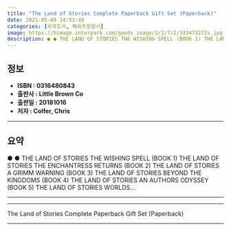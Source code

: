 ```yaml
---
title: "The Land of Stories Complete Paperback Gift Set (Paperback)"
date: 2021-05-09 14:53:49
categories: [외국도서, 해외주문원서]
image: https://bimage.interpark.com/goods_image/3/2/7/2/333473272s.jpg
description: ● ● THE LAND OF STORIES THE WISHING SPELL (BOOK 1) THE LAND OF STORIES THE ENCHANTRESS RETURNS (BOOK 2) THE LAND OF STORIES A GRIMM WARNING (BOOK 3) THE LAND
---
```


## **정보**

- **ISBN : 0316480843**
- **출판사 : Little Brown   Co**
- **출판일 : 20181016**
- **저자 : Colfer, Chris**

------



## **요약**

●  ●  THE LAND OF STORIES THE WISHING SPELL (BOOK 1)
THE LAND OF STORIES THE ENCHANTRESS RETURNS (BOOK 2)
THE LAND OF STORIES A GRIMM WARNING (BOOK 3)
THE LAND OF STORIES BEYOND THE KINGDOMS (BOOK 4)
THE LAND OF STORIES AN AUTHORS ODYSSEY (BOOK 5)
THE LAND OF STORIES WORLDS... 

------



------


The Land of Stories Complete Paperback Gift Set (Paperback) 

------


